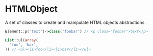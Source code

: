 HTMLObject
===========

A set of classes to create and manipulate HTML objects abstractions.

```php
Element::p('text')->class('foobar') // <p class="foobar">text</p>

List::ul(array(
  'foo', 'bar',
)) // <ul><li>foo</li><li>bar</li></ul>
```